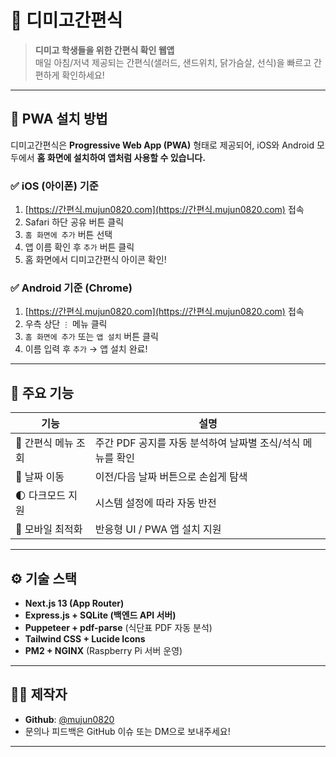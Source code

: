 # 🍱 디미고간편식

> **디미고 학생들을 위한 간편식 확인 웹앱**  
> 매일 아침/저녁 제공되는 간편식(샐러드, 샌드위치, 닭가슴살, 선식)을 빠르고 간편하게 확인하세요!

---

## 📱 PWA 설치 방법

디미고간편식은 **Progressive Web App (PWA)** 형태로 제공되어,
iOS와 Android 모두에서 **홈 화면에 설치하여 앱처럼 사용할 수 있습니다.**

### ✅ iOS (아이폰) 기준

1. [https://간편식.mujun0820.com](https://간편식.mujun0820.com) 접속
2. Safari 하단 공유 버튼 클릭
3. `홈 화면에 추가` 버튼 선택
4. 앱 이름 확인 후 `추가` 버튼 클릭
5. 홈 화면에서 디미고간편식 아이콘 확인!

### ✅ Android 기준 (Chrome)

1. [https://간편식.mujun0820.com](https://간편식.mujun0820.com) 접속
2. 우측 상단 `⋮` 메뉴 클릭
3. `홈 화면에 추가` 또는 `앱 설치` 버튼 클릭
4. 이름 입력 후 `추가` → 앱 설치 완료!

---

## 🌟 주요 기능

| 기능 | 설명 |
|------|------|
| 🥗 간편식 메뉴 조회 | 주간 PDF 공지를 자동 분석하여 날짜별 조식/석식 메뉴를 확인 |
| 📅 날짜 이동 | 이전/다음 날짜 버튼으로 손쉽게 탐색 |
| 🌓 다크모드 지원 | 시스템 설정에 따라 자동 반전 |
| 📱 모바일 최적화 | 반응형 UI / PWA 앱 설치 지원 |

---

## ⚙️ 기술 스택

- **Next.js 13 (App Router)**
- **Express.js + SQLite (백엔드 API 서버)**
- **Puppeteer + pdf-parse** (식단표 PDF 자동 분석)
- **Tailwind CSS + Lucide Icons**
- **PM2 + NGINX** (Raspberry Pi 서버 운영)

---

## 👨‍💻 제작자

- **Github**: [@mujun0820](https://github.com/mujun0820)
- 문의나 피드백은 GitHub 이슈 또는 DM으로 보내주세요!

---
